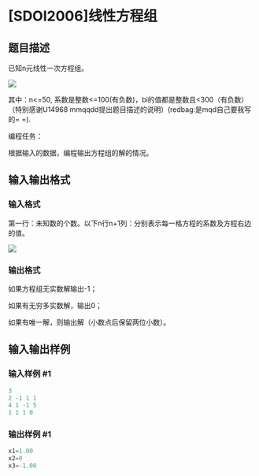 # [SDOI2006]线性方程组

## 题目描述

已知n元线性一次方程组。

![](https://cdn.luogu.com.cn/upload/pic/1584.png)

其中：n<=50, 系数是整数<=100(有负数)，bi的值都是整数且<300（有负数）（特别感谢U14968 mmqqdd提出题目描述的说明）(redbag:是mqd自己要我写的= =).

编程任务：

根据输入的数据，编程输出方程组的解的情况。

## 输入输出格式

### 输入格式

第一行：未知数的个数。以下n行n+1列：分别表示每一格方程的系数及方程右边的值。

![](https://cdn.luogu.com.cn/upload/pic/1585.png)

### 输出格式

如果方程组无实数解输出-1；

如果有无穷多实数解，输出0；

如果有唯一解，则输出解（小数点后保留两位小数）。

## 输入输出样例

### 输入样例 #1

```cpp
3
2 -1 1 1
4 1 -1 5
1 1 1 0
```


### 输出样例 #1

```cpp
x1=1.00
x2=0
x3=-1.00

```
